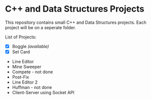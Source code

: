 # C++ and Data Structures Projects 
This repository contains small C++ and Data Structures projects. Each project will be on a seperate folder.

List of Projects:
- [x] Boggle *(available)*
- [x] Set Card
- Line Editor
- Mine Sweeper
- Compete - not done
- Post-Fix
- Line Editor 2
- Huffman - not done
- Client-Server using Socket API
